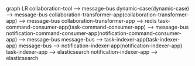 graph LR
collaboration-tool --> message-bus
dynamic-case(dynamic-case) --> message-bus
collaboration-transformer-app(collaboration-transformer-app) --> message-bus
collaboration-transformer-app --> redis
task-command-consumer-app(task-command-consumer-app) --> message-bus
notification-command-consumer-app(notification-command-consumer-app) --> message-bus
message-bus --> task-indexer-app(task-indexer-app)
message-bus --> notification-indexer-app(notification-indexer-app)
task-indexer-app --> elasticsearch
notification-indexer-app --> elasticsearch